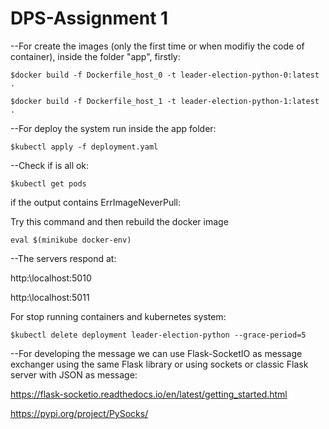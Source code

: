 # DPS-Assignment 1

--For create the images (only the first time or when modifiy the code of container), inside the folder "app", firstly:

`$docker build -f Dockerfile_host_0 -t leader-election-python-0:latest .`

`$docker build -f Dockerfile_host_1 -t leader-election-python-1:latest .`

--For deploy the system run inside the app folder:

`$kubectl apply -f deployment.yaml`

--Check if is all ok:

`$kubectl get pods`

if the output contains ErrImageNeverPull:

Try this command and then rebuild the docker image

`eval $(minikube docker-env)`

--The servers respond at:

http:\\localhost:5010

http:\\localhost:5011

For stop running containers and kubernetes system:

`$kubectl delete deployment leader-election-python --grace-period=5`

--For developing the message we can use Flask-SocketIO as message exchanger using the same Flask library or using sockets or classic Flask server with JSON as message: 

https://flask-socketio.readthedocs.io/en/latest/getting_started.html

https://pypi.org/project/PySocks/


